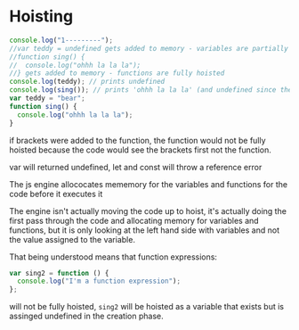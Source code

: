 # Hoisting

```js
console.log("1---------");
//var teddy = undefined gets added to memory - variables are partially hoisted
//function sing() {
//  console.log("ohhh la la la");
//} gets added to memory - functions are fully hoisted
console.log(teddy); // prints undefined
console.log(sing()); // prints 'ohhh la la la' (and undefined since the function isn't returning anything)
var teddy = "bear";
function sing() {
  console.log("ohhh la la la");
}
```

if brackets were added to the function, the function would not be fully hoisted because the code would see the brackets first not the function.

var will returned undefined, let and const will throw a reference error

The js engine allococates mememory for the variables and functions for the code before it executes it

The engine isn't actually moving the code up to hoist, it's actually doing the first pass through the code and allocating memory for variables and functions, but it is only looking at the left hand side with variables and not the value assigned to the variable.

That being understood means that function expressions:

```js
var sing2 = function () {
  console.log("I'm a function expression");
};
```

will not be fully hoisted, `sing2` will be hoisted as a variable that exists but is assinged undefined in the creation phase.
